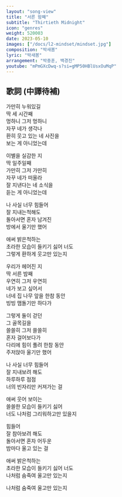 ```yaml
---
layout: "song-view"
title: "서른 밤째"
subtitle: "Thirtieth Midnight"
icon: "genres"
weight: 520003
date: 2023-05-10
images: ["/docs/l2-mindset/mindset.jpg"]
composition: "박새봄"
lyric: "박새봄"
arrangement: "박중훈, 백경진"
youtube: "mPmGXcDwq-s?si=gMP50HBlUsxOuMqP"
---
```


## 歌詞 (中譯待補)

가만히 누워있길  
딱 세 시간째  
멍하니 그저 멍하니  
자꾸 네가 생각나  
환히 웃고 있는 네 사진을  
보는 게 아니었는데  

이별을 실감한 지  
딱 일주일째  
가만히 그저 가만히  
자꾸 네가 떠올라  
잘 지낸다는 네 소식을  
듣는 게 아니었는데  

나 사실 너무 힘들어  
잘 지내는척해도  
돌아서면 혼자 남겨진  
방에서 울기만 했어  

애써 밝은척하는  
초라한 모습이 들키기 싫어 너도  
그렇게 환하게 웃고만 있는지  

우리가 헤어진 지  
딱 서른 밤째  
우연히 그저 우연히  
네가 보고 싶어서  
너네 집 나무 앞을 한참 동안  
빙빙 맴돌기만 하다가  

그렇게 둘이 걷던  
그 골목길을  
쓸쓸히 그저 쓸쓸히  
혼자 걸어보다가  
다리에 힘이 풀려 한참 동안  
주저앉아 울기만 했어  

나 사실 너무 힘들어  
잘 지내보려 해도  
하루하루 점점  
너의 빈자리만 커져가는 걸  

애써 웃어 보이는  
쓸쓸한 모습이 들키기 싫어  
너도 나처럼 그리워하고만 있을지  

힘들어  
잘 참아보려 해도  
돌아서면 혼자 어두운  
밤마다 울고 있는 걸  

애써 밝은척하는  
초라한 모습이 들키기 싫어 너도  
나처럼 숨죽여 울고만 있는지  

나처럼 숨죽여 울고만 있는지  
